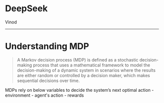# DeepSeek

Vinod

---
# Understanding MDP


<grid drag="60 105" drop="5 -10">

>A Markov decision process (MDP) is defined as a stochastic decision-making process that uses a mathematical framework to model the decision-making of a dynamic system in scenarios where the results are either random or controlled by a decision maker, which makes sequential decisions over time.

</grid>





<split left="2" right="1" gap="2">
MDPs rely on below variables to decide the system’s next optimal action
- environment
- agent's action
- rewards
</split>